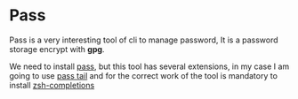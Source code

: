 # Pass

Pass is a very interesting tool of cli to manage password, It is a password storage encrypt with **gpg**.

We need to install [pass](https://www.passwordstore.org/), but this tool has several extensions, in my case I am going to use [pass tail](https://github.com/palortoff/pass-extension-tail#readme) and for the correct work of the tool is mandatory to install [zsh-completions](https://github.com/zsh-users/zsh-completions?tab=readme-ov-file)
